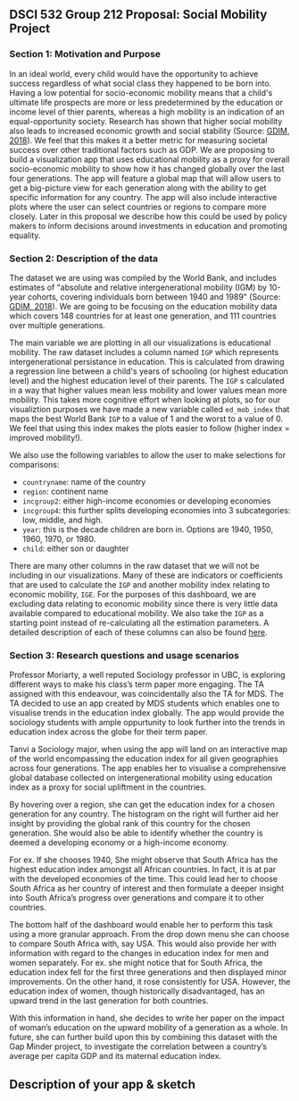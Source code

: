 ## DSCI 532 Group 212 Proposal: Social Mobility Project

### Section 1: Motivation and Purpose

In an ideal world, every child would have the opportunity to achieve success regardless of what social class they happened to be born into. 
Having a low potential for socio-economic mobility means that a child's ultimate life prospects are more or less predetermined by the education or income level of thier parents, whereas a high mobility is an indication of an equal-opportunity society.  Research has shown that higher social mobility also leads to increased economic growth and social stability (Source: [GDIM, 2018](https://openknowledge.worldbank.org/bitstream/handle/10986/28428/9781464812101.pdf)).  We feel that this makes it a better metric for measuring societal success over other traditional factors such as GDP.
We are proposing to build a visualization app that uses educational mobility as a proxy for overall socio-economic mobility to show how it has changed globally over the last four generations. The app will feature a global map that will allow users to get a big-picture view for each generation along with the ability to get specific information for any country.  The app will also include interactive plots where the user can select countries or regions to compare more closely.  Later in this proposal we describe how this could be used by policy makers to inform decisions around investments in education and promoting equality. 

### Section 2: Description of the data

The dataset we are using was compiled by the World Bank, and includes estimates of "absolute and relative intergenerational mobility (IGM) by 10-year cohorts, covering individuals born between 1940 and 1989" (Source: [GDIM, 2018](http://pubdocs.worldbank.org/en/734501527703249115/GDIM-Description-May29.pdf)).  We are going to be focusing on the education mobility data which covers 148 countries for at least one generation, and 111 countries over multiple generations.

The main variable we are plotting in all our visualizations is educational mobility. The raw dataset includes a column named `IGP` which represents intergenerational persistance in education. This is calculated from drawing a regression line between a child's years of schooling (or highest education level) and the highest education level of their parents.  The `IGP` s calculated in a way that higher values mean less mobility and lower values mean more mobility. This takes more cognitive effort when looking at plots, so for our visualiztion purposes we have made a new variable called `ed_mob_index` that maps the best World Bank `IGP` to a value of 1 and the worst to a value of 0. We feel that using this index makes the plots easier to follow (higher index = improved mobility!).

 We also use the following variables to allow the user to make selections for comparisons:
 - `countryname`: name of the country
 - `region`: continent name
 - `incgroup2`: either high-income economies or developing economies
 - `incgroup4`: this further splits developing economies into 3 subcategories: low, middle, and high.
 - `year`: this is the decade children are born in. Options are 1940, 1950, 1960, 1970, or 1980. 
 - `child`: either son or daughter

 There are many other columns in the raw dataset that we will not be including in our visualizations. Many of these are indicators or coefficients that are used to calculate the `IGP` and another mobility index relating to economic mobility, `IGE`.  For the purposes of this dashboard, we are excluding data relating to economic mobility since there is very little data available compared to educational mobility. We also take the `IGP` as a starting point instead of re-calculating all the estimation parameters.  A detailed description of each of these columns can also be found [here](http://pubdocs.worldbank.org/en/734501527703249115/GDIM-Description-May29.pdf).
 

### Section 3: Research questions and usage scenarios

Professor Moriarty, a well reputed Sociology professor in UBC, is exploring different ways to make his class’s term paper more
engaging. The TA assigned with this endeavour, was coincidentally also the TA for MDS. The TA decided to use an app created 
by MDS students which enables one to visualise trends in the education index globally. The app would provide the sociology 
students with ample oppurtunity to look further into the trends in education index across the globe for their term paper. 

Tanvi a Sociology major, when using the app will land on an interactive map of the world encompassing the education index
for all given geographies across four generations. The app enables her to visualise a comprehensive global database collected 
on intergenerational mobility using education index as a proxy for social upliftment in the countries. 

By hovering over a region, she can get the education index for a chosen generation for any country. The histogram on the right 
will further aid her insight by providing the global rank of this country for the chosen generation. She would also be able
to identify whether the country is deemed a developing economy or a high-income economy. 

For ex. If she chooses 1940, She might observe that South Africa has the highest education index amongst all African countries.
In fact, it is at par with the developed economies of the time. This could lead her to choose South Africa as her country of 
interest and then formulate a deeper insight into South Africa’s progress over generations and compare it to other countries. 

The bottom half of the dashboard would enable her to perform this task using a more granular approach. From the drop down menu
she can choose to compare South Africa with, say USA. This would also provide her with information with regard to the changes 
in education index for men and women separately. For ex. she might notice that for South Africa, the education index 
fell for the first three generations and then displayed minor improvements. On the other hand, it rose consistently for USA.
However, the education index of women, though historically disadvantaged, has an upward trend in the last generation for 
both countries. 

With this information in hand, she decides to write her paper on the impact of woman’s education on the upward mobility of
a generation as a whole. In future, she can further build upon this by combining this dataset with the Gap Minder project,
to investigate the correlation between a country’s average per capita GDP and its maternal education index.

## Description of your app & sketch 


